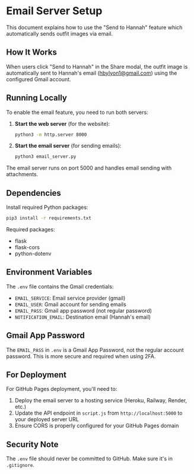 # Email Server Setup

This document explains how to use the "Send to Hannah" feature which automatically sends outfit images via email.

## How It Works

When users click "Send to Hannah" in the Share modal, the outfit image is automatically sent to Hannah's email (hbylyon1@gmail.com) using the configured Gmail account.

## Running Locally

To enable the email feature, you need to run both servers:

1. **Start the web server** (for the website):
   ```bash
   python3 -m http.server 8000
   ```

2. **Start the email server** (for sending emails):
   ```bash
   python3 email_server.py
   ```

The email server runs on port 5000 and handles email sending with attachments.

## Dependencies

Install required Python packages:
```bash
pip3 install -r requirements.txt
```

Required packages:
- flask
- flask-cors
- python-dotenv

## Environment Variables

The `.env` file contains the Gmail credentials:
- `EMAIL_SERVICE`: Email service provider (gmail)
- `EMAIL_USER`: Gmail account for sending emails
- `EMAIL_PASS`: Gmail app password (not regular password)
- `NOTIFICATION_EMAIL`: Destination email (Hannah's email)

## Gmail App Password

The `EMAIL_PASS` in `.env` is a Gmail App Password, not the regular account password. This is more secure and required when using 2FA.

## For Deployment

For GitHub Pages deployment, you'll need to:
1. Deploy the email server to a hosting service (Heroku, Railway, Render, etc.)
2. Update the API endpoint in `script.js` from `http://localhost:5000` to your deployed server URL
3. Ensure CORS is properly configured for your GitHub Pages domain

## Security Note

The `.env` file should never be committed to GitHub. Make sure it's in `.gitignore`.
